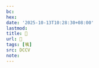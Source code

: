 ```yaml
---
bc:
hex:
date: '2025-10-13T10:28:30+08:00'
lastmod:
title: 􃖢
url: 􃖢
tags: [嘴]
src: DCCV
note:
---
```

